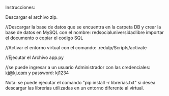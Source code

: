 Instrucciones:

Descargar el archivo zip.

//Descargar la base de datos que se encuentra en la carpeta DB y crear la base de datos en MySQL con el nombre: redsocialuniversidadlibre importar el documento o copiar el codigo SQL

//Activar el entorno virtual con el comando: .redulp/Scripts/activate

//Ejecutar el Archivo app.py

//se puede ingresar a un usuario Administrador con las credenciales: kj@kj.com y password: kj1234

Nota: se puede ejecutar el comando "pip install -r librerias.txt" si desea descargar las librerias utilizadas en un entorno diferente al virtual.


